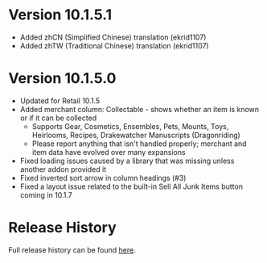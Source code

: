 # Version 10.1.5.1

* Added zhCN (Simplified Chinese) translation (ekrid1107)
* Added zhTW (Traditional Chinese) translation (ekrid1107)

# Version 10.1.5.0

* Updated for Retail 10.1.5
* Added merchant column: Collectable - shows whether an item is known or if it can be collected
  * Supports Gear, Cosmetics, Ensembles, Pets, Mounts, Toys, Heirlooms, Recipes, Drakewatcher Manuscripts (Dragonriding)
  * Please report anything that isn't handled properly; merchant and item data have evolved over many expansions
* Fixed loading issues caused by a library that was missing unless another addon provided it
* Fixed inverted sort arrow in column headings (#3)
* Fixed a layout issue related to the built-in Sell All Junk Items button coming in 10.1.7

# Release History

Full release history can be found [here](https://github.com/kstange/MerchantPlus/wiki/Release-Notes).

